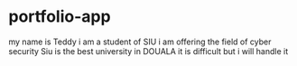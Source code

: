 # portfolio-app
my name is Teddy 
i am a student of SIU 
i am offering the field of cyber security
Siu is the best university in DOUALA
it is difficult but i will handle it
